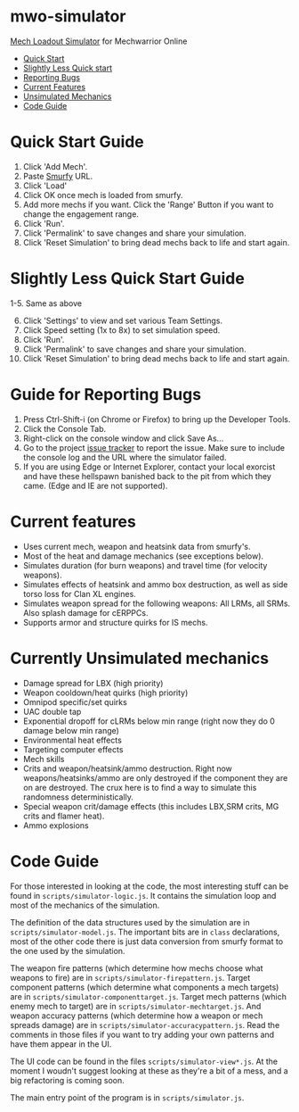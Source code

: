 # mwo-simulator
[Mech Loadout Simulator](http://www.4eye-labs.net/mwo-simulator/) for Mechwarrior Online

* [Quick Start](#quick-start-guide)
* [Slightly Less Quick start](#slightly-less-quick-start-guide)
* [Reporting Bugs](#guide-for-reporting-bugs)
* [Current Features](#current-features)
* [Unsimulated Mechanics](#currently-unsimulated-mechanics)
* [Code Guide](#code-guide)

# Quick Start Guide

1. Click 'Add Mech'.
2. Paste [Smurfy](http://mwo.smurfy-net.de/) URL.
3. Click 'Load'
4. Click OK once mech is loaded from smurfy.
5. Add more mechs if you want. Click the 'Range' Button if you want to change the engagement range.
6. Click 'Run'.
7. Click 'Permalink' to save changes and share your simulation.
8. Click 'Reset Simulation' to bring dead mechs back to life and start again.

# Slightly Less Quick Start Guide

1-5. Same as above

6. Click 'Settings' to view and set various Team Settings.
7. Click Speed setting (1x to 8x) to set simulation speed.
8. Click 'Run'.
9. Click 'Permalink' to save changes and share your simulation.
10. Click 'Reset Simulation' to bring dead mechs back to life and start again.

# Guide for Reporting Bugs

1. Press Ctrl-Shift-i (on Chrome or Firefox) to bring up the Developer Tools.
2. Click the Console Tab.
3. Right-click on the console window and click Save As...
4. Go to the project [issue tracker](https://github.com/fat4eyes-mwo/mwo-simulator/issues) to report the issue. Make sure to include the console log and the URL where the simulator failed.
5. If you are using Edge or Internet Explorer, contact your local exorcist and have these hellspawn banished back to the pit from which they came. (Edge and IE are not supported).

# Current features

* Uses current mech, weapon and heatsink data from smurfy's.
* Most of the heat and damage mechanics (see exceptions below).
* Simulates duration (for burn weapons) and travel time (for velocity weapons).
* Simulates effects of heatsink and ammo box destruction, as well as side torso loss for Clan XL engines.
* Simulates weapon spread for the following weapons: All LRMs, all SRMs. Also splash damage for cERPPCs.
* Supports armor and structure quirks for IS mechs.

# Currently Unsimulated mechanics

* Damage spread for LBX (high priority)
* Weapon cooldown/heat quirks (high priority)
* Omnipod specific/set quirks
* UAC double tap
* Exponential dropoff for cLRMs below min range (right now they do 0 damage below min range)
* Environmental heat effects
* Targeting computer effects
* Mech skills
* Crits and weapon/heatsink/ammo destruction. Right now weapons/heatsinks/ammo are only destroyed if the component they are on are destroyed. The crux here is to find a way to simulate this randomness deterministically.
* Special weapon crit/damage effects (this includes LBX,SRM crits, MG crits and flamer heat).
* Ammo explosions

# Code Guide

For those interested in looking at the code, the most interesting stuff can be found in `scripts/simulator-logic.js`. It contains the simulation loop and most of the mechanics of the simulation.

The definition of the data structures used by the simulation are in `scripts/simulator-model.js`. The important bits are in `class` declarations, most of the other code there is just data conversion from smurfy format to the one used by the simulation.

The weapon fire patterns (which determine how mechs choose what weapons to fire) are in `scripts/simulator-firepattern.js`. Target component patterns (which determine what components a mech targets) are in `scripts/simulator-componenttarget.js`. Target mech patterns (which enemy mech to target) are in `scripts/simulator-mechtarget.js`. And weapon accuracy patterns (which determine how a weapon or mech spreads damage) are in `scripts/simulator-accuracypattern.js`. Read the comments in those files if you want to try adding your own patterns and have them appear in the UI.

The UI code can be found in the files `scripts/simulator-view*.js`. At the moment I woudn't suggest looking at these as they're a bit of a mess, and a big refactoring is coming soon.

The main entry point of the program is in `scripts/simulator.js`.
